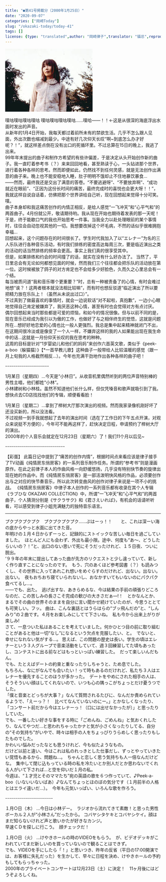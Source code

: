 ```yaml
---
title: "●第41号掲載分（2000年1月25日）"
date: "2020-09-07"
categories: ["岡崎Today"]
slug: "/okazaki-today/today-41"
tags: []
license: {type: "translated",author: "岡崎律子",translator: "貓总",reproduced-url: "http://www.ne.jp/asahi/okazaki/book/today/today41.html",reproduced-website: "岡崎律子Book"}
---
```


[![](./images/mer-ph1.jpg)](./images/mer-ph1.jpg)

噗咕噗咕噗咕噗咕 噗咕噗咕噗咕噗咕……噗哈——！！←这是从很深的海底浮出水面时发出的声音。  
从新年的1月4日开始，我每天都过着前所未有的禁欲生活。几乎不怎么跟人见面，外出次数也缩减到最少。中途有好几次仰天长叹“啊~到底怎么办才好呢？！”，就这样差点倒在没有出口的死循环里。不过总算在15日的晚上，我逃了出来。  
99年年末提出的曲子和制作方希望的有些许偏差，于是决定从头开始创作新的曲子。我一直盯着参考书（？）来来回回地看，甚至熟读于心，一头钻进那个世界，进行着各种各样的思考。然而即便如此，仍然找不到任何灵感，就是无法创作出满意的曲子来。晚上也不能安稳地入睡，肚子明明不饿却止不住地暴饮暴食…  
——然而，最终我还是交出了满意的答卷。“不要逃避呀”、“不要放弃啊”、“成功就近在眼前”、“正因为这份长时间的痛苦，最终完成时的喜悦也会更大呀！！”，我就这样自说自话着，仿佛把那个世界讲给自己听，现在回想起来觉得十分可笑。噗。  
曲子本身却和我这痛苦创作的内情正相反，是给人感觉“一飞冲天”和“心平气和”的两首曲子。4月份就公开，敬请期待哟。我从现在开始也期待着发表的那一天呢！  
于是，终于能歇口气的我也开始思考一件事。当我全力以赴处理眼前的某个事情时，往往会自动忽视其他的一切。我想要改掉这个坏毛病，不然的话似乎很难拥抱幸福…  
回想起来，这个问题存在的时间很长了。学生时代我加入了以“エレナー”为名的三人乐队进行各种音乐活动，有时我们排练的密度高达每周三次，要是临近演出之类的活动的话当然排练的频率会更高。事实上我们真的很享受其中。  
但是，如果排练和约会的时间撞了的话，就实在没有什么好办法了。
当然了，平日里总会有无论如何都想见面的时候，然而我们三个往往都会把乐队的活动放在第一位。这时候被放了鸽子的对方肯定也不会给多少好脸色，久而久之心里总会有一个结。  
每当被质问道“我和音乐哪个更重要？”时，总有一种被责备了的心情，有时会难过地想“诶？！这两者根本就没法相比较嘛”，而有时也想反驳道“临近演出了所以要把精力放在乐队上！（虽然从未说出过口）”。  
不过真到了做最喜欢的事情时，就会一边说软话“对不起啦，真抱歉”，一边小心眼地觉得自己肯定被嫌弃了，我厌恶这种心情，甚至有时也会觉得对方有点讨厌。  
偶尔回想起来当时那些都是可爱的烦恼，和如今的情况很像。但与以前不同的是，现在音乐已经成为我引以为傲的工作，也做好了与之相伴终生的觉悟，这就是问题所在…想好好地恋爱的心情也比一般人更强烈。我总是集中起来精神就闭门不出，在这期间很冷淡或是像变了一个人一样，不嫌弃这样的我的人如果能出现在我生命中的话…这就是一月份仰天长叹的我在思考的种种。  
这周的目标是针对“1岁婴幼儿和他们的妈妈”来创作六首英文歌，类似于《peek-a-boo（躲猫猫）》【*一首早教儿歌】这种曲子一般带给人比较温暖的感觉（跟一月上旬我的人格截然相反…）。今年也充满干劲地作出各种各样的曲子吧！  

\----------------------

1月某日（星期四）…今天是“小林日”。从收音机里偶然听到的两位声音特别棒的男性主唱，他们都姓“小林”。  
小林建树和小林桂。虽然不知道他们长什么样，但仅凭嗓音和歌声就吸引到了我。  
想快点去CD店找找他们的专辑，顺便看看脸！  

1月某日（星期二）…拿到了榉树大厅那次演出的视频。然而我家录像机刚好坏了还没买新的，所以没法看。  
不过视频一到手我就想起了去年的演出时间（选在了工作日的下午五点开演，对观众来说挺不方便的），今年可不能再这样了，赶快决定日程，申请预约了榉树大厅的演出。  
2000年的个人音乐会就定在12月23日（星期六）了！我们11个月以后见~

\------------------------------

【彩蛋】
此篇日记中提到了“痛苦的创作内情”，根据时间点来看应该是律子接手了TV动画《纯情房东俏房客》的一系列音乐制作任务。所谓的“参考书”则是漫画原作。在此之前律子本人的作曲风格一向舒缓悠扬，几乎没有特别快节奏的旋律出现在她的作品中。而《纯情房东俏房客》是一部活泼明快风格的作品，必须要创作出与之对应的快节奏音乐，所以此次转变曲风的创作对律子来说是一项不小的挑战。
《纯情房东俏房客》中律子本人创作的一系列音乐都有收录在其个人专辑《ラブひな OKAZAKI COLLECTION》中，所谓“一飞冲天”和“心平气和”的两首曲子，个人猜测分别是《サクラサク》和《君さえいれば》，有机会的话请听听看，可以感受到律子小姐充满魅力的独特音乐语言。

---


プクプクプクプク　プクプクプクプク……ぷはーっ！！　　と、これは深ーい海の底からやっと水面に出てきた音。  
年明けの１月４日からずーっと、記録的にストイックな苦しい毎日を過ごしていました。　ほとんど人にも会わず、外出も最小限。途中、何度も“あ～、どうしたらいいの？！”と、出口のない思いで死にそうだったけれど、１５日夜、ついに脱出。  
‘９９年の年末に提出してあった曲が先方のリクエストと少し違っていて、新しく作り直すことになったのです。　もう、穴のあくほど参考図書（？）も読みつくし、その世界に入ってあれこれ想いをめぐらすのだけれど、出ない。出ない。出ない。　夜もおちおち寝ていられないし、おなかすいてもいないのにパクパク食べてるし…。  
――でも、出た。　逃げ出すな、あきらめるな、今は結果の手前の頑張りどころなのだ、この苦しみの長さこそ完成の歓びの大きさだぁ―!！　とかなんとか、まるでその曲の世界そのままを自分に言い聞かせ続けていたのが、今思うととても可笑しい。フッ。
曲は、こんな裏話とはうらはらの“ブッ飛んだの”と、“しんみり”の２曲です。４月をお楽しみにしてて下さいね。　私も今から出来上がりが楽しみ!  
さて、一息ついた私はあることを考えていました。何かひとつ目の前に取り組むことがあると他は一切“なし”になるという欠点を克服したい、と。　でないと、幸せになれない気がする…。
思えば、この問題の歴史は長い。学生の頃はエレナーという３人グループで音楽活動をしていて、週３回練習してた頃もあったし、コンテストに出る前などはもっといっぱい練習した。　だって楽しいんだもん。  
でも、たとえばデートの約束と重なったりしちゃうと、ため息でした。  
もちろん、なにがなんでも会いたい！って時もあるのだけれど、私たち３人はエレナーを優先することのほうが多かった。　デートをやめにされた相手の人は、そうそういい顔はしてくれないので、いつも心の隅っこがちょっとだけ憂うつでした。  
「僕と音楽とどっちが大事？」なんて質問されるたびに、なんだか責められているようで、「えーっ？！　比べてなんていないのにー。」とかなしくなったり、「コンサート前だから今はエレナーっ！（口には出せなかったが）」と思ったりしていた。  
でも、一番したい好きな事をする時に「ごめんね、ごめんね」と気おくれしたり、なんてやつだ…と思われちゃったかナと気が小さくなったりしてる、自分の“その気持ち”がいやで、時々は相手の人をちょっぴりうらめしく思ったりもしたものでした。  
かわいい悩みだったなとも思うけれど、今も似たようなもの。  
だけど以前と違い、今はこれは私のれっきとした仕事だし、ずっとやっていきたい覚悟もあるから、問題ね…。　ちゃんと恋しく思う気持ちも人一倍なんだけどな。　集中して閉じ込もっている時の私を冷たいとか別人だとか思わないでくれる人がいて下されば…と空を仰いだ１月の私。  
今週は、“１才児とそのママたち”宛の英語の歌を６つ作っていて、♪Peek-a-boo（いないいないばあ）♪なんてちょっとほのぼの気分です（１月前半の人格とはエライ違いだ…）。　今年も元気いっぱい、いろんな歌を作ろう。  

\------------------------

１月○日（木）        …今日は小林デー。　ラジオから流れてきて素敵！と思った男性ボーカル２人が“小林さん”だったから。
コバヤシタケキとコバヤシケイ。顔はまだ知らないけれど声と歌いかたが好きなカンジ。  
早速ＣＤを探しに行こう。　顔チェックだ！  

１月○日（火）        …けやきホールの時のVIDEOをもらう。　が、ビデオデッキがこわれていてまだ新しいのを買っていないので観ることはできず。  
でも、VIDEOを手にしたら「！」と思いつき、昨年の反省（平日の17:00開演では、お客様に失礼だった）を生かして、早々に日程を決め、けやきホールの予約もしてもらっちゃった。  
2000年のプライベートコンサートは12月23日（土）に決定！　11ヶ月後にはどうぞよろしくね。  
